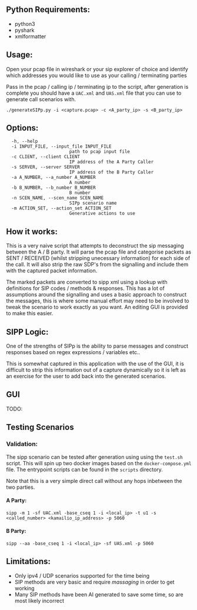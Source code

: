 ## Python Requirements:

- python3
- pyshark
- xmlformatter

## Usage:

Open your pcap file in wireshark or your sip explorer of choice and identify which addresses you would like to use as your calling / terminating parties

Pass in the pcap / calling ip / terminating ip to the script, after generation is complete you should have a `UAC.xml` and `UAS.xml` file that you can use to generate call scenarios with.

```
./generateSIPp.py -i <capture.pcap> -c <A_party_ip> -s <B_party_ip>
```

## Options:

```
  -h, --help
  -i INPUT_FILE, --input_file INPUT_FILE
                        path to pcap input file
  -c CLIENT, --client CLIENT
                        IP address of the A Party Caller
  -s SERVER, --server SERVER
                        IP address of the B Party Caller
  -a A_NUMBER, --a_number A_NUMBER
                        A number
  -b B_NUMBER, --b_number B_NUMBER
                        B number
  -n SCEN_NAME, --scen_name SCEN_NAME
                        SIPp scenario name
  -m ACTION_SET, --action_set ACTION_SET
                        Generative actions to use
```

## How it works:

This is a very naive script that attempts to deconstruct the sip messaging between the A / B party. It will parse the pcap file and categorise packets as SENT / RECEIVED (whilst stripping unecessary information) for each side of the call. It will also strip the raw SDP's from the signalling and include them with the captured packet information.

The marked packets are converted to sipp xml using a lookup with definitions for SIP codes / methods & responses. This has a lot of assumptions around the signalling and uses a basic approach to construct the messages, this is where some manual effort may need to be involved to tweak the scenario to work exactly as you want. An editing GUI is provided to make this easier.

## SIPP Logic:

One of the strengths of SIPp is the ability to parse messages and construct responses based on regex expressions / variables etc..

This is somewhat captured in this application with the use of the GUI, it is difficult to strip this information out of a capture dynamically so it is left as an exercise for the user to
add back into the generated scenarios.

## GUI

TODO:

## Testing Scenarios

### Validation:

The sipp scenario can be tested after generation using using the `test.sh` script. This will spin up two docker images based on the `docker-compose.yml` file.
The entrypoint scripts can be found in the `scripts` directory.

Note that this is a very simple direct call without any hops inbetween the two parties.

#### A Party:

```
sipp -m 1 -sf UAC.xml -base_cseq 1 -i <local_ip> -t u1 -s <called_number> <kamailio_ip_address> -p 5060
```

#### B Party:

```
sipp --aa -base_cseq 1 -i <local_ip> -sf UAS.xml -p 5060
```


## Limitations:

- Only ipv4 / UDP scenarios supported for the time being
- SIP methods are very basic and require _massaging_ in order to get working
- Many SIP methods have been AI generated to save some time, so are most likely incorrect
